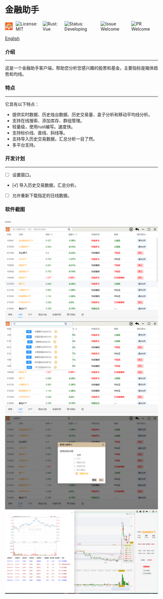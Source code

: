 # 金融助手

<div style="display: flex; align-items: center; justify-content: flex-start;">
    <img src="readme-img/icon.png" width="25" height="auto" style="margin-right: 10px;" alt="icon"> 
  <img src="https://img.shields.io/badge/license-MIT-blue" alt="License: MIT" style="margin-right: 10px;">
  <img src="https://img.shields.io/badge/rust-vue-green" alt="Rust: Vue" style="margin-right: 10px;">
  <img src="https://img.shields.io/badge/status-developing-red" alt="Status: Developing" style="margin-right: 10px;">
  <img src="https://img.shields.io/badge/issue-welcome-orange" alt="Issue Welcome" style="margin-right: 10px;">
  <img src="https://img.shields.io/badge/pr-welcome-orange" alt="PR Welcome" style="margin-right: 10px;">
</div>

[English](README.md)

<h3>介绍</h3> 

___

这是一个金融助手客户端，帮助您分析您感兴趣的股票和基金。主要指标是箱体趋势和均线。

<h3>特点</h3>

___

它具有以下特点：
- 提供实时数据、历史烛台数据、历史交易量、盒子分析和移动平均线分析。
- 支持在线搜索、添加库存、群组管理。
- 轻量级，使用rust编写。速度快。
- 支持标价线、直线、斜线等。
- 支持导入历史交易数据，汇总分析一目了然。
- 多平台支持。


<h3>开发计划</h3>

___

- [ ] 设置窗口。
- [√] 导入历史交易数据，汇总分析。
- [ ] 允许重新下载指定的日线数据。

<h3>软件截图</h3>
___

![img.png](readme-img/img.png)
![img2.png](readme-img/img2.png)
![img3.png](readme-img/img3.png)
![img4.png](readme-img/img4.png)